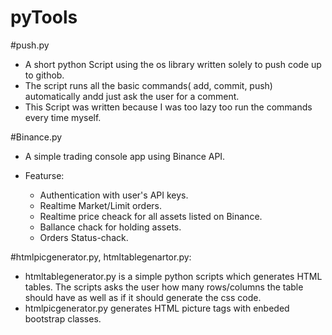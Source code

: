 # pyTools

#push.py
  + A short python Script using the os library written solely to push code up to githob.
  + The script runs all the basic commands( add, commit, push) automatically andd just ask the user for a comment.
  + This Script was written because I was too lazy too run the commands every time myself.


#Binance.py
  + A simple trading console app using Binance API.
  
  + Featurse:
    + Authentication with user's API keys.
    + Realtime Market/Limit orders.
    + Realtime price cheack for all assets listed on Binance.
    + Ballance chack for holding assets.
    + Orders Status-chack.

#htmlpicgenerator.py, htmltablegenartor.py:
   + htmltablegenerator.py is a simple python scripts which generates HTML tables. The scripts asks the user how many rows/columns the table should have as well as if it should generate the css code.
   + htmlpicgenerator.py generates HTML picture tags with enbeded bootstrap classes.     
